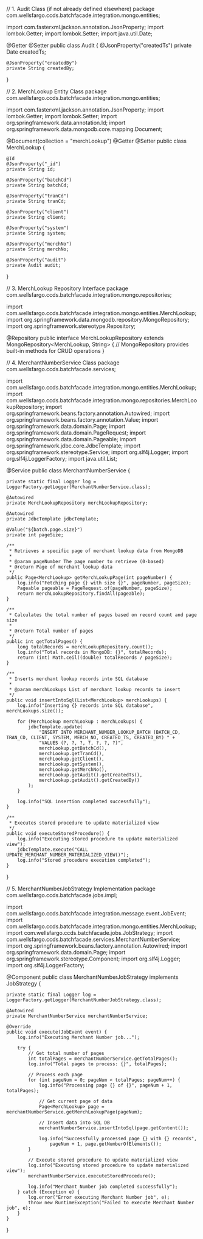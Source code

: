 // 1. Audit Class (if not already defined elsewhere)
package com.wellsfargo.ccds.batchfacade.integration.mongo.entities;

import com.fasterxml.jackson.annotation.JsonProperty;
import lombok.Getter;
import lombok.Setter;
import java.util.Date;

@Getter
@Setter
public class Audit {
    @JsonProperty("createdTs")
    private Date createdTs;
    
    @JsonProperty("createdBy")
    private String createdBy;
}

// 2. MerchLookup Entity Class
package com.wellsfargo.ccds.batchfacade.integration.mongo.entities;

import com.fasterxml.jackson.annotation.JsonProperty;
import lombok.Getter;
import lombok.Setter;
import org.springframework.data.annotation.Id;
import org.springframework.data.mongodb.core.mapping.Document;

@Document(collection = "merchLookup")
@Getter
@Setter
public class MerchLookup {
    
    @Id
    @JsonProperty("_id")
    private String id;
    
    @JsonProperty("batchCd")
    private String batchCd;
    
    @JsonProperty("tranCd")
    private String tranCd;
    
    @JsonProperty("client")
    private String client;
    
    @JsonProperty("system")
    private String system;
    
    @JsonProperty("merchNo")
    private String merchNo;
    
    @JsonProperty("audit")
    private Audit audit;
}

// 3. MerchLookup Repository Interface
package com.wellsfargo.ccds.batchfacade.integration.mongo.repositories;

import com.wellsfargo.ccds.batchfacade.integration.mongo.entities.MerchLookup;
import org.springframework.data.mongodb.repository.MongoRepository;
import org.springframework.stereotype.Repository;

@Repository
public interface MerchLookupRepository extends MongoRepository<MerchLookup, String> {
    // MongoRepository provides built-in methods for CRUD operations
}

// 4. MerchantNumberService Class
package com.wellsfargo.ccds.batchfacade.services;

import com.wellsfargo.ccds.batchfacade.integration.mongo.entities.MerchLookup;
import com.wellsfargo.ccds.batchfacade.integration.mongo.repositories.MerchLookupRepository;
import org.springframework.beans.factory.annotation.Autowired;
import org.springframework.beans.factory.annotation.Value;
import org.springframework.data.domain.Page;
import org.springframework.data.domain.PageRequest;
import org.springframework.data.domain.Pageable;
import org.springframework.jdbc.core.JdbcTemplate;
import org.springframework.stereotype.Service;
import org.slf4j.Logger;
import org.slf4j.LoggerFactory;
import java.util.List;

@Service
public class MerchantNumberService {
    
    private static final Logger log = LoggerFactory.getLogger(MerchantNumberService.class);
    
    @Autowired
    private MerchLookupRepository merchLookupRepository;
    
    @Autowired
    private JdbcTemplate jdbcTemplate;
    
    @Value("${batch.page.size}")
    private int pageSize;
    
    /**
     * Retrieves a specific page of merchant lookup data from MongoDB
     * 
     * @param pageNumber The page number to retrieve (0-based)
     * @return Page of merchant lookup data
     */
    public Page<MerchLookup> getMerchLookupPage(int pageNumber) {
        log.info("Fetching page {} with size {}", pageNumber, pageSize);
        Pageable pageable = PageRequest.of(pageNumber, pageSize);
        return merchLookupRepository.findAll(pageable);
    }
    
    /**
     * Calculates the total number of pages based on record count and page size
     * 
     * @return Total number of pages
     */
    public int getTotalPages() {
        long totalRecords = merchLookupRepository.count();
        log.info("Total records in MongoDB: {}", totalRecords);
        return (int) Math.ceil((double) totalRecords / pageSize);
    }
    
    /**
     * Inserts merchant lookup records into SQL database
     * 
     * @param merchLookups List of merchant lookup records to insert
     */
    public void insertIntoSql(List<MerchLookup> merchLookups) {
        log.info("Inserting {} records into SQL database", merchLookups.size());
        
        for (MerchLookup merchLookup : merchLookups) {
            jdbcTemplate.update(
                "INSERT INTO MERCHANT_NUMBER_LOOKUP_BATCH (BATCH_CD, TRAN_CD, CLIENT, SYSTEM, MERCH_NO, CREATED_TS, CREATED_BY) " +
                "VALUES (?, ?, ?, ?, ?, ?, ?)",
                merchLookup.getBatchCd(),
                merchLookup.getTranCd(),
                merchLookup.getClient(),
                merchLookup.getSystem(),
                merchLookup.getMerchNo(),
                merchLookup.getAudit().getCreatedTs(),
                merchLookup.getAudit().getCreatedBy()
            );
        }
        
        log.info("SQL insertion completed successfully");
    }
    
    /**
     * Executes stored procedure to update materialized view
     */
    public void executeStoredProcedure() {
        log.info("Executing stored procedure to update materialized view");
        jdbcTemplate.execute("CALL UPDATE_MERCHANT_NUMBER_MATERIALIZED_VIEW()");
        log.info("Stored procedure execution completed");
    }
}

// 5. MerchantNumberJobStrategy Implementation
package com.wellsfargo.ccds.batchfacade.jobs.impl;

import com.wellsfargo.ccds.batchfacade.integration.message.event.JobEvent;
import com.wellsfargo.ccds.batchfacade.integration.mongo.entities.MerchLookup;
import com.wellsfargo.ccds.batchfacade.jobs.JobStrategy;
import com.wellsfargo.ccds.batchfacade.services.MerchantNumberService;
import org.springframework.beans.factory.annotation.Autowired;
import org.springframework.data.domain.Page;
import org.springframework.stereotype.Component;
import org.slf4j.Logger;
import org.slf4j.LoggerFactory;

@Component
public class MerchantNumberJobStrategy implements JobStrategy {

    private static final Logger log = LoggerFactory.getLogger(MerchantNumberJobStrategy.class);
    
    @Autowired
    private MerchantNumberService merchantNumberService;
    
    @Override
    public void execute(JobEvent event) {
        log.info("Executing Merchant Number job...");
        
        try {
            // Get total number of pages
            int totalPages = merchantNumberService.getTotalPages();
            log.info("Total pages to process: {}", totalPages);
            
            // Process each page
            for (int pageNum = 0; pageNum < totalPages; pageNum++) {
                log.info("Processing page {} of {}", pageNum + 1, totalPages);
                
                // Get current page of data
                Page<MerchLookup> page = merchantNumberService.getMerchLookupPage(pageNum);
                
                // Insert data into SQL DB
                merchantNumberService.insertIntoSql(page.getContent());
                
                log.info("Successfully processed page {} with {} records", 
                    pageNum + 1, page.getNumberOfElements());
            }
            
            // Execute stored procedure to update materialized view
            log.info("Executing stored procedure to update materialized view");
            merchantNumberService.executeStoredProcedure();
            
            log.info("Merchant Number job completed successfully");
        } catch (Exception e) {
            log.error("Error executing Merchant Number job", e);
            throw new RuntimeException("Failed to execute Merchant Number job", e);
        }
    }
}
